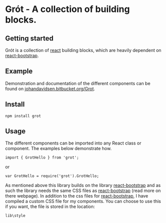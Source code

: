 # Grót - A collection of building blocks.

## Getting started

Grót is a collection of [react](https://www.npmjs.com/package/react) building blocks, which are heavily dependent on [react-bootstrap](https://www.npmjs.com/package/react-bootstrap).

## Example

Demonstration and documentation of the different components can be found on
[johandavidsen.bitbucket.org/Grot](http://johandavidsen.bitbucket.org/Grot).

## Install

    npm install grot

## Usage

The different components can be imported into any React class or component. The examples below demonstrate how.

    import { GrotHello } from 'grot';

or

    var GrotHello = require('grot').GrotHello;

As mentioned above this library builds on the library [react-bootstrap](https://www.npmjs.com/package/react-bootstrap) and as such the library needs the same CSS files as [react-bootstrap](https://www.npmjs.com/package/react-bootstrap) (read more on there webpage). In addition to the css files for [react-bootstrap](https://www.npmjs.com/package/react-bootstrap), I have compiled a custom CSS file for my components. You can choose to use this if you want, the file is stored in the location:

    lib\style

<!-- ## Changelog -->

<!-- ## License -->
